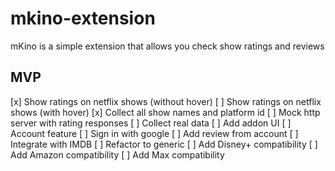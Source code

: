# mkino-extension
mKino is a simple extension that allows you check show ratings and reviews

## MVP
[x] Show ratings on netflix shows (without hover)
[ ] Show ratings on netflix shows (with hover)
[x] Collect all show names and platform id
[ ] Mock http server with rating responses
[ ] Collect real data
[ ] Add addon UI
[ ] Account feature
[ ] Sign in with google
[ ] Add review from account
[ ] Integrate with IMDB
[ ] Refactor to generic
[ ] Add Disney+ compatibility
[ ] Add Amazon compatibility
[ ] Add Max compatibility
